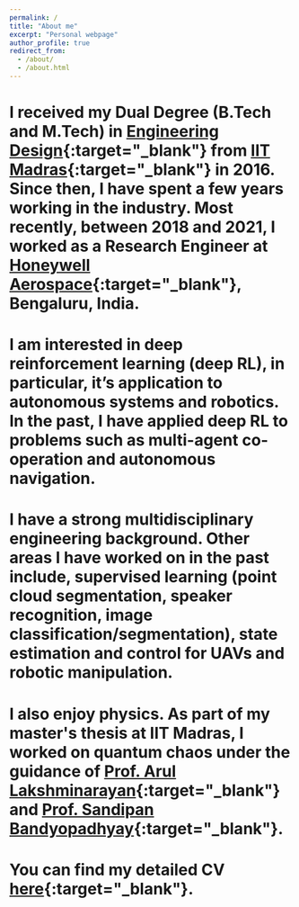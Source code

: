 ```yaml
---
permalink: /
title: "About me"
excerpt: "Personal webpage"
author_profile: true
redirect_from: 
  - /about/
  - /about.html
---
```


# I received my Dual Degree (B.Tech and M.Tech) in [Engineering Design](https://ed.iitm.ac.in){:target="_blank"} from [IIT Madras](https://www.iitm.ac.in/){:target="_blank"} in 2016. Since then, I have spent a few years working in the industry. Most recently, between 2018 and 2021, I worked as a Research Engineer at [Honeywell Aerospace](https://aerospace.honeywell.com){:target="_blank"}, Bengaluru, India.

# I am interested in deep reinforcement learning (deep RL), in particular, it’s application to autonomous systems and robotics. In the past, I have applied deep RL to problems such as multi-agent co-operation and autonomous navigation.

# I have a strong multidisciplinary engineering background. Other areas I have worked on in the past include, supervised learning (point cloud segmentation, speaker recognition, image classification/segmentation), state estimation and control for UAVs and robotic manipulation.

# I also enjoy physics. As part of my master's thesis at IIT Madras, I worked on quantum chaos under the guidance of [Prof. Arul Lakshminarayan](https://physics.iitm.ac.in/~arul/index.html){:target="_blank"} and [Prof. Sandipan Bandyopadhyay](https://ed.iitm.ac.in/~sandipan/){:target="_blank"}. 

# You can find my detailed CV [here](https://adi3e08.github.io/files/cv.pdf){:target="_blank"}.
